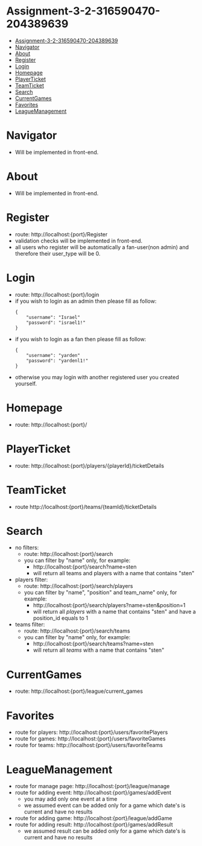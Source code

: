# Assignment-3-2-316590470-204389639

- [Assignment-3-2-316590470-204389639](#assignment-3-2-316590470-204389639)
- [Navigator](#navigator)
- [About](#about)
- [Register](#register)
- [Login](#login)
- [Homepage](#homepage)
- [PlayerTicket](#playerticket)
- [TeamTicket](#teamticket)
- [Search](#search)
- [CurrentGames](#currentgames)
- [Favorites](#favorites)
- [LeagueManagement](#leaguemanagement)

# Navigator
- Will be implemented in front-end.

# About
- Will be implemented in front-end.

# Register
- route: http://localhost:{port}/Register
- validation checks will be implemented in front-end.
- all users who register will be automatically a fan-user(non admin) and therefore their user_type will be 0.

# Login
- route: http://localhost:{port}/login
- if you wish to login as an admin then please fill as follow:
    ```
    {
        "username": "Israel"
        "password": "israel1!"
    }
    ``` 
- if you wish to login as a fan then please fill as follow:
    ```
    {
        "username": "yarden"
        "password": "yardenl1!"
    }
    ```
- otherwise you may login with another registered user you created yourself.

# Homepage
- route: http://localhost:{port}/

# PlayerTicket
- route: http://localhost:{port}/players/{playerId}/ticketDetails

# TeamTicket
- route http://localhost:{port}/teams/{teamId}/ticketDetails

# Search
- no filters:
  - route: http://localhost:{port}/search
  - you can filter by "name" only, for example:
    - http://localhost:{port}/search?name=sten
    - will return all teams and players with a name that contains "sten"
- players filter:
  - route: http://localhost:{port}/search/players
  - you can filter by "name", "position" and team_name" only, for example:
    - http://localhost:{port}/search/players?name=sten&position=1
    - will return all *players* with a name that contains "sten" and have a position_id equals to 1
- teams filter:
  - route: http://localhost:{port}/search/teams
  - you can filter by "name" only, for example:
    - http://localhost:{port}/search/teams?name=sten
    - will return all *teams* with a name that contains "sten"

# CurrentGames
- route: http://localhost:{port}/league/current_games

# Favorites
- route for players: http://localhost:{port}/users/favoritePlayers
- route for games: http://localhost:{port}/users/favoriteGames
- route for teams: http://localhost:{port}/users/favoriteTeams

# LeagueManagement
- route for manage page: http://localhost:{port}/league/manage
- route for adding event: http://localhost:{port}/games/addEvent
  - you may add only one event at a time
  - we assumed event can be added only for a game which date's is current and have no results
- route for adding game: http://localhost:{port}/league/addGame
- route for adding result: http://localhost:{port}/games/addResult
  - we assumed result can be added only for a game which date's is current and have no results